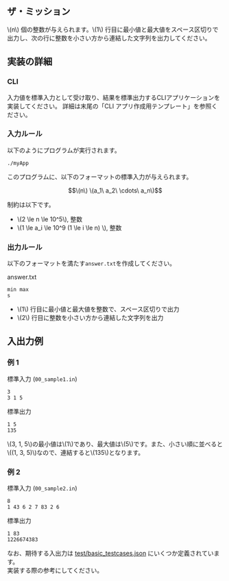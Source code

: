 ## ザ・ミッション
\\(n\\) 個の整数が与えられます。\\(1\\) 行目に最小値と最大値をスペース区切りで出力し、次の行に整数を小さい方から連結した文字列を出力してください。

## 実装の詳細

### CLI
入力値を標準入力として受け取り、結果を標準出力するCLIアプリケーションを実装してください。
詳細は末尾の「CLI アプリ作成用テンプレート」を参照ください。

### 入力ルール
以下のようにプログラムが実行されます。
```shell
./myApp 
```

このプログラムに、以下のフォーマットの標準入力が与えられます。
`````` math
\(n\)
\(a_1\ a_2\ \cdots\ a_n\)
``````

制約は以下です。
- \\(2 \le n \le 10^5\\), 整数
- \\(1 \le a_i \le 10^9 (1 \le i \le n) \\), 整数

### 出力ルール
以下のフォーマットを満たす`answer.txt`を作成してください。

answer.txt
```text
min max
s
```

- \\(1\\) 行目に最小値と最大値を整数で、スペース区切りで出力
- \\(2\\) 行目に整数を小さい方から連結した文字列を出力

## 入出力例
### 例 1
標準入力 (`00_sample1.in`)

```
3
3 1 5
```
標準出力
```
1 5
135
```
\\(3, 1, 5\\)の最小値は\\(1\\)であり、最大値は\\(5\\)です。また、小さい順に並べると\\((1, 3, 5)\\)なので、連結すると\\(135\\)となります。

### 例 2
標準入力 (`00_sample2.in`)
```
8
1 43 6 2 7 83 2 6
```
標準出力
```
1 83
1226674383
```


なお、期待する入出力は [test/basic_testcases.json](test/basic_testcases.json) にいくつか定義されています。  
実装する際の参考にしてください。
